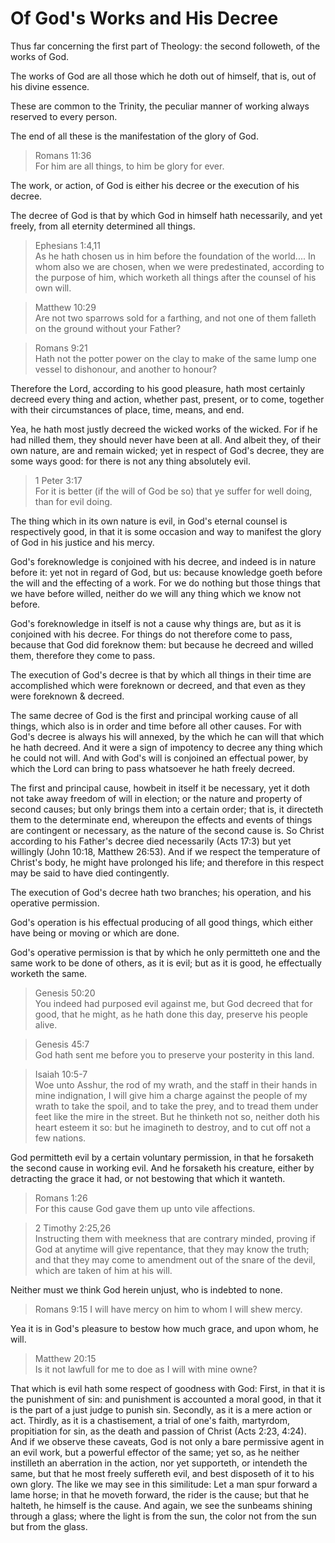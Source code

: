 # Of God's Works and His Decree

Thus far concerning the first part of Theology: the second followeth, of the works of God.

The works of God are all those which he doth out of himself, that is, out of his divine essence.

These are common to the Trinity, the peculiar manner of working always reserved to every person.

The end of all these is the manifestation of the glory of God.

> Romans 11:36  
> For him are all things, to him be glory for ever.

The work, or action, of God is either his decree or the execution of his decree.

The decree of God is that by which God in himself hath necessarily, and yet freely, from all eternity determined all things. 

> Ephesians 1:4,11  
> As he hath chosen us in him before the foundation of the world.... In whom also we are chosen, when we were predestinated, according to the purpose of him, which worketh all things after the counsel of his own will.

> Matthew 10:29  
> Are not two sparrows sold for a farthing, and not one of them falleth on the ground without your Father?

> Romans 9:21  
> Hath not the potter power on the clay to make of the same lump one vessel to dishonour, and another to honour?

Therefore the Lord, according to his good pleasure, hath most certainly decreed every thing and action, whether past, present, or to come, together with their circumstances of place, time, means, and end.

Yea, he hath most justly decreed the wicked works of the wicked. For if he had nilled them, they should never have been at all. And albeit they, of their own nature, are and remain wicked; yet in respect of God's decree, they are some ways good: for there is not any thing absolutely evil.

> 1 Peter 3:17  
> For it is better (if the will of God be so) that ye suffer for well doing, than for evil doing.

The thing which in its own nature is evil, in God's eternal counsel is respectively good, in that it is some occasion and way to manifest the glory of God in his justice and his mercy.

God's foreknowledge is conjoined with his decree, and indeed is in nature before it: yet not in regard of God, but us: because knowledge goeth before the will and the effecting of a work. For we do nothing but those things that we have before willed, neither do we will any thing which we know not before.

God's foreknowledge in itself is not a cause why things are, but as it is conjoined with his decree. For things do not therefore come to pass, because that God did foreknow them: but because he decreed and willed them, therefore they come to pass.

The execution of God's decree is that by which all things in their time are accomplished which were foreknown or decreed, and that even as they were foreknown & decreed.

The same decree of God is the first and principal working cause of all things, which also is in order and time before all other causes. For with God's decree is always his will annexed, by the which he can will that which he hath decreed. And it were a sign of impotency to decree any thing which he could not will. And with God's will is conjoined an effectual power, by which the Lord can bring to pass whatsoever he hath freely decreed.

The first and principal cause, howbeit in itself it be necessary, yet it doth not take away freedom of will in election; or the nature and property of second causes; but only brings them into a certain order; that is, it directeth them to the determinate end, whereupon the effects and events of things are contingent or necessary, as the nature of the second cause is. So Christ according to his Father's decree died necessarily (Acts 17:3) but yet willingly (John 10:18, Matthew 26:53). And if we respect the temperature of Christ's body, he might have prolonged his life; and therefore in this respect may be said to have died contingently.

The execution of God's decree hath two branches; his operation, and his operative permission.

God's operation is his effectual producing of all good things, which either have being or moving or which are done.

God's operative permission is that by which he only permitteth one and the same work to be done of others, as it is evil; but as it is good, he effectually worketh the same. 

> Genesis 50:20  
> You indeed had purposed evil against me, but God decreed that for good, that he might, as he hath done this day, preserve his people alive.

> Genesis 45:7  
> God hath sent me before you to preserve your posterity in this land.

> Isaiah 10:5-7  
> Woe unto Asshur, the rod of my wrath, and the staff in their hands in mine indignation, I will give him a charge against the people of my wrath to take the spoil, and to take the prey, and to tread them under feet like the mire in the street. But he thinketh not so, neither doth his heart esteem it so: but he imagineth to destroy, and to cut off not a few nations.

God permitteth evil by a certain voluntary permission, in that he forsaketh the second cause in working evil. And he forsaketh his creature, either by detracting the grace it had, or not bestowing that which it wanteth. 

> Romans 1:26  
> For this cause God gave them up unto vile affections.

> 2 Timothy 2:25,26  
> Instructing them with meekness that are contrary minded, proving if God at anytime will give repentance, that they may know the truth; and that they may come to amendment out of the snare of the devil, which are taken of him at his will.

Neither must we think God herein unjust, who is indebted to none. 

> Romans 9:15
> I will have mercy on him to whom I will shew mercy.

Yea it is in God's pleasure to bestow how much grace, and upon whom, he will.

> Matthew 20:15  
> Is it not lawfull for me to doe as I will with mine owne?

That which is evil hath some respect of goodness with God: First, in that it is the punishment of sin: and punishment is accounted a moral good, in that it is the part of a just judge to punish sin. Secondly, as it is a mere action or act. Thirdly, as it is a chastisement, a trial of one's faith, martyrdom, propitiation for sin, as the death and passion of Christ (Acts 2:23, 4:24). And if we observe these caveats, God is not only a bare permissive agent in an evil work, but a powerful effector of the same; yet so, as he neither instilleth an aberration in the action, nor yet supporteth, or intendeth the same, but that he most freely suffereth evil, and best disposeth of it to his own glory. The like we may see in this similitude: Let a man spur forward a lame horse; in that he moveth forward, the rider is the cause; but that he halteth, he himself is the cause. And again, we see the sunbeams shining through a glass; where the light is from the sun, the color not from the sun but from the glass.